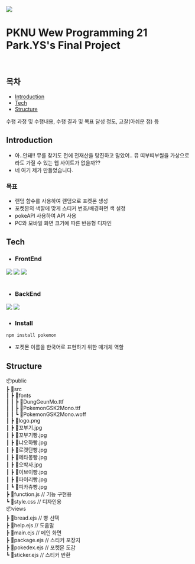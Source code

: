 

<img src="https://capsule-render.vercel.app/api?type=waving&color=auto&height=200&section=header&text=POKEPOKE&fontSize=90" />

# PKNU Wew Programming 21 Park.YS's Final Project

<br>

## <strong>목차</strong>
- [Introduction](#introduction)
- [Tech](#tech)
- [Structure](#structure)
 
 
 수행 과정 및
수행내용, 수행 결과 및 목표 달성 정도, 고찰(아쉬운 점) 등


## <strong>Introduction</strong>
- 아..안돼!! 뮤를 찾기도 전에 전재산을 탕진하고 말았어.. 뮤 띠부띠부씰을 가상으로라도 가질 수 있는 웹 사이트가 없을까??
- 네 여기 제가 만들었습니다. 

### 목표
- 랜덤 함수를 사용하여 랜덤으로 포켓몬 생성
- 포켓몬의 색깔에 맞게 스티커 번호/배경화면 색 설정
- pokeAPI 사용하여 API 사용
- PC와 모바일 화면 크기에 따른 반응형 디자인

## <strong>Tech</strong>

- ###  FrontEnd
<div>
  <img src="https://img.shields.io/badge/HTML5-E34F26?style=flat-square&logo=html5&logoColor=white"/>
  <img src="https://img.shields.io/badge/CSS3-1572B6?style=flat-square&logo=css3&logoColor=white"/>
  <img src="https://img.shields.io/badge/JavaScript-F7DF1E?style=flat-square&logo=javascript&logoColor=black"/>
</div>
<br>

- ### BackEnd
<div>
 <img src="https://img.shields.io/badge/node.js-339933?style=for-the-badge&logo=Node.js&logoColor=white">
 <img src="https://img.shields.io/badge/express-000000?style=for-the-badge&logo=express&logoColor=white">
</div>

- ### Install
```
npm install pokemon
```
- 포켓몬 이름을 한국어로 표현하기 위한 매개체 역할
## <strong>Structure</strong>
📦public  
 ┣ 📂src  
 ┃ ┣ 📂fonts  
 ┃ ┃ ┣ 📜DungGeunMo.ttf  
 ┃ ┃ ┣ 📜PokemonGSK2Mono.ttf  
 ┃ ┃ ┗ 📜PokemonGSK2Mono.woff  
 ┃ ┣ 📜logo.png  
 ┃ ┣ 📜꼬부기.jpg  
 ┃ ┣ 📜꼬부기빵.jpg  
 ┃ ┣ 📜냐오하빵.jpg  
 ┃ ┣ 📜로켓단빵.jpg  
 ┃ ┣ 📜메타몽빵.jpg  
 ┃ ┣ 📜오박사.jpg  
 ┃ ┣ 📜이브이빵.jpg  
 ┃ ┣ 📜파이리빵.jpg  
 ┃ ┗ 📜피카츄빵.jpg  
 ┣ 📜function.js // 기능 구현용  
 ┗ 📜style.css // 디자인용  
📦views  
 ┣ 📜bread.ejs // 빵 선택  
 ┣ 📜help.ejs // 도움말   
 ┣ 📜main.ejs // 메인 화면  
 ┣ 📜package.ejs // 스티커 포장지   
 ┣ 📜pokedex.ejs // 포켓몬 도감  
 ┗ 📜sticker.ejs // 스티커 반환  
